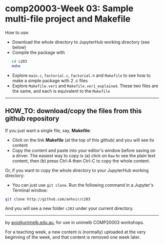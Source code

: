 # comp20003-Week 03: Sample multi-file project and Makefile


How to use:
 * Download the whole directory to JupyterHub working directory (see below)
 * Compile the package with
```bash
   cd c203
   make
```
 * Explore `main.c`, `factorial.c`, `factorial.h` and `Makefile`
   to see how to make a simple package with 2 .c files
 * Explore `Makefile.ver1` and `Makefile.ver1_explained`. These
   two files are the same, and each is equivalent to the `Makefile`
 


-------------------------------------------------------------------
## HOW_TO: download/copy the files from this github repository

If you just want a single file, say, **Makefile**:
  * Click on the link **Makefile** (at the top of this github) and you will see its content 
  * Copy the content and paste into your editor's window before saving on a driver. The easiest way to copy is (a) click on `Raw` to see the plain text content, then (b) press Ctrl-A then Ctrl-C to copy the whole content.  

Or, if you want to copy the whole directory to your JupyterHub working directory: 
 * You can just use `git clone`. Run the following command in a Jupyter's Terminal window:
```bash
git clone http://github.com/anhvir/c203
```
And you will see a new folder `c203` under your current directory.

-------------------------------------------------------------
by avo@unimelb.edu.au, for use in unimelb COMP20003 workshops.

For a teaching week, a new content is (normally) uploaded at the very beginning of the week, and that content is removed one week later.
